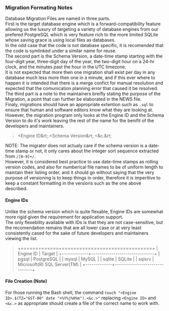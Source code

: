 ### Migration Formating Notes ###
Database Migration Files are named in three parts.  
First is the target database engine which is a forward-compatibility feature allowing us the luxury of targeting a variety of database engines from our prefered PostgreSQL which is very feature rich to the more limited SQLite whose saving grace is using local files as databases.  
In the odd case that the code is not database specific, it is recomended that the code is symlinked under a similar name for reuse.  
The second part is the Schema Version, a date-time stamp starting with the four-digit year, three-digit day of the year, the two-digit hour on a 24-hr clock, and the minutes past the hour in the UTC timezone.  
It is not expected that more then one migration shall exist per day in any database much less more then one in a minute, and if this ever where to happen it is intended that there is a merge confict for manual resolution and expected that the comunication planning error that caused it be resolved.  
The third part is a note to the maintainers breifly stating the purpose of the Migration, a point that can further be elaborated in the NEWS file.  
Finaly, migrations should have an appropriate extention such as `.sql` to ensure that human and software editors know what they are looking at.  
However, the migration program only looks at the Engine ID and the Schema Version to do it's work leaving the rest of the name for the benifit of the developers and maintainers.

> &lt;Engine ID&rt;.&lt;Schema Version&rt;.&lt;&amp;c.&rt;

NOTE: The migrator does not actualy care if the schema version is a date-time stamp or not, it only cares about the integer sort sequence extracted from `/[0-9]+/`.  
However, it is considered best practice to use date-time stamps as rolling version codes, and also for numberical file names to be of uniform length to maintain their listing order, and it should go without saying that the very purpose of versioning is to keep things in order, therefore it is imperitive to keep a constant formatting in the versions such as the one above described.

#### Engine IDs ####
Unlike the schema version which is quite flexable, Engine IDs are somewhat more rigid given the requirement for application support.  
The only flexebility available with IDs is that they are not case-sensitive, but the recomendation remains that are all lower case or at very least consistently cased for the sake of future developers and maintainers viewing the list.

> +=============+===============================+
> |  Engine ID  |  Target                       |
> +-------------+-------------------------------+
> |  pgsql      |  PostgreSQL                   |
> |  mysql      |  MySQL                        |
> |  sqlite     |  SQLite                       |
> |  sqlsrv     |  Microsoft(R) SQL Server(TM)  |
> +-------------+-------------------------------+

#### File Creation (Note) ####
For those running the Bash shell, the command `touch "<Engine ID>.$(TZ="GST-00" date "+%Y%j%H%m").<&c.>"` replacing `<Engine ID>` and `<&c.>` as appropriate should create a file of the correct name to work with.

